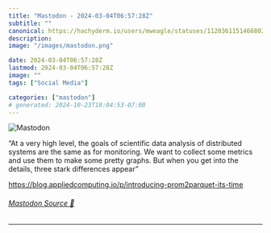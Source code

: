 ```yaml
---
title: "Mastodon - 2024-03-04T06:57:28Z"
subtitle: ""
canonical: https://hachyderm.io/users/mweagle/statuses/112036115146680272
description:
image: "/images/mastodon.png"

date: 2024-03-04T06:57:28Z
lastmod: 2024-03-04T06:57:28Z
image: ""
tags: ["Social Media"]

categories: ["mastodon"]
# generated: 2024-10-23T18:04:53-07:00
---
```

![Mastodon](/images/mastodon.png)

<p>“At a very high level, the goals of scientific data analysis of distributed systems are the same as for monitoring. We want to collect some metrics and use them to make some pretty graphs. But when you get into the details, three stark differences appear”</p><p><a href="https://blog.appliedcomputing.io/p/introducing-prom2parquet-its-time" target="_blank" rel="nofollow noopener noreferrer" translate="no"><span class="invisible">https://</span><span class="ellipsis">blog.appliedcomputing.io/p/int</span><span class="invisible">roducing-prom2parquet-its-time</span></a></p>


###### [Mastodon Source 🐘](https://hachyderm.io/@mweagle/112036115146680272)

___

